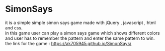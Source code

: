 # SimonSays
it is a simple simple simon says game made with jQuery , javascript , html and css.
<br>
in this game user can play a simon says game which shows different colors and user has to remember the pattern and enter the same pattern to win.
<br>
the link for the game : https://ak705945.github.io/SimonSays/
